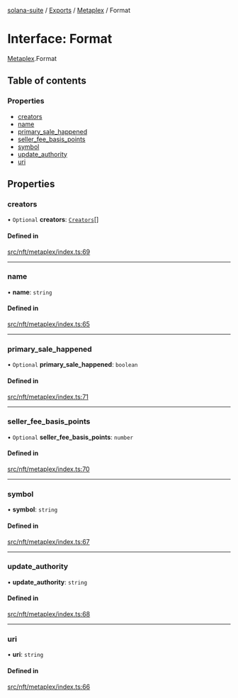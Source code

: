 [solana-suite](../README.md) / [Exports](../modules.md) / [Metaplex](../modules/Metaplex.md) / Format

# Interface: Format

[Metaplex](../modules/Metaplex.md).Format

## Table of contents

### Properties

- [creators](Metaplex.Format.md#creators)
- [name](Metaplex.Format.md#name)
- [primary\_sale\_happened](Metaplex.Format.md#primary_sale_happened)
- [seller\_fee\_basis\_points](Metaplex.Format.md#seller_fee_basis_points)
- [symbol](Metaplex.Format.md#symbol)
- [update\_authority](Metaplex.Format.md#update_authority)
- [uri](Metaplex.Format.md#uri)

## Properties

### creators

• `Optional` **creators**: [`Creators`](Metaplex.Creators.md)[]

#### Defined in

[src/nft/metaplex/index.ts:69](https://github.com/fukaoi/solana-suite/blob/ed5a1bc/src/nft/metaplex/index.ts#L69)

___

### name

• **name**: `string`

#### Defined in

[src/nft/metaplex/index.ts:65](https://github.com/fukaoi/solana-suite/blob/ed5a1bc/src/nft/metaplex/index.ts#L65)

___

### primary\_sale\_happened

• `Optional` **primary\_sale\_happened**: `boolean`

#### Defined in

[src/nft/metaplex/index.ts:71](https://github.com/fukaoi/solana-suite/blob/ed5a1bc/src/nft/metaplex/index.ts#L71)

___

### seller\_fee\_basis\_points

• `Optional` **seller\_fee\_basis\_points**: `number`

#### Defined in

[src/nft/metaplex/index.ts:70](https://github.com/fukaoi/solana-suite/blob/ed5a1bc/src/nft/metaplex/index.ts#L70)

___

### symbol

• **symbol**: `string`

#### Defined in

[src/nft/metaplex/index.ts:67](https://github.com/fukaoi/solana-suite/blob/ed5a1bc/src/nft/metaplex/index.ts#L67)

___

### update\_authority

• **update\_authority**: `string`

#### Defined in

[src/nft/metaplex/index.ts:68](https://github.com/fukaoi/solana-suite/blob/ed5a1bc/src/nft/metaplex/index.ts#L68)

___

### uri

• **uri**: `string`

#### Defined in

[src/nft/metaplex/index.ts:66](https://github.com/fukaoi/solana-suite/blob/ed5a1bc/src/nft/metaplex/index.ts#L66)
